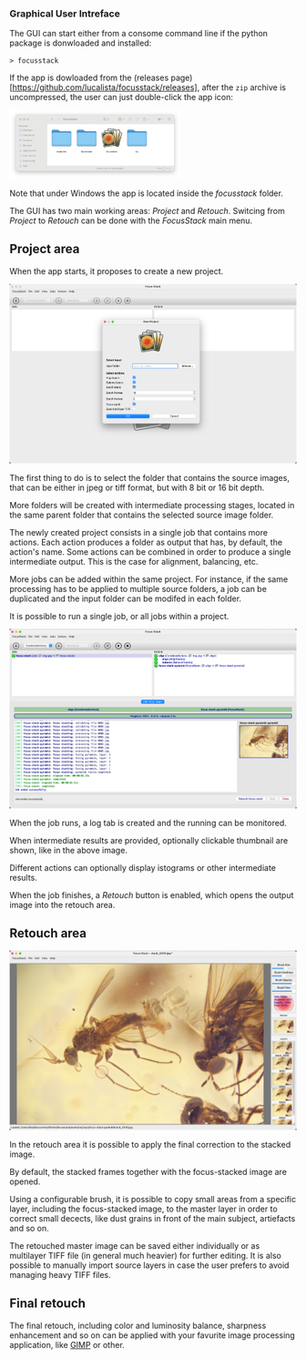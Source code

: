 ### Graphical User Intreface

The GUI can start either from a consome command line if the python package is donwloaded and installed:

```console
> focusstack
```

If the app is dowloaded from the (releases page)[https://github.com/lucalista/focusstack/releases], after the  ```zip``` archive is uncompressed, the user can just double-click the app icon:

<img src='../img/gui-finder.png' width="300">

Note that under Windows the app is located inside the *focusstack* folder.

The GUI has two main working areas: *Project* and *Retouch*. 
Switcing from *Project* to *Retouch* can be done with the *FocusStack* main menu.

## Project area

When the app starts, it proposes to create a new project.

<img src='../img/gui-project-new.png' width="600">

The first thing to do is to select the folder that contains the source images, 
that can be either in jpeg or tiff format, but with 8 bit or 16 bit depth.

More folders will be created with intermediate processing stages, located in the same parent folder
that contains the selected source image folder.

The newly created project consists in a single job that contains more actions.
Each action produces a folder as output that has, by default, the action's name.
Some actions can be combined in order to produce a single intermediate output.
This is the case for alignment, balancing, etc.

More jobs can be added within the same project. For instance, if the same processing has
to be applied to multiple source folders, a job can be duplicated and the input folder can be
modifed in each folder.

It is possible to run a single job, or all jobs within a project.

<img src='../img/gui-project-run.png' width="600">

When the job runs, a log tab is created and the running can be monitored.

When intermediate results are provided, optionally clickable thumbnail are shown, like in the above image.

Different actions can optionally display istograms or other intermediate results.

When the job finishes, a *Retouch* button is enabled, which opens the output image into the retouch area.

## Retouch area

<img src='../img/gui-retouch.png' width="600">

In the retouch area it is possible to apply the final correction to the stacked image.

By default, the stacked frames together with the focus-stacked image are opened.

Using a configurable brush, it is possible to copy small areas from a specific layer, including
the focus-stacked image, to the master layer in order to correct small decects, like dust grains
in front of the main subject, artiefacts and so on.

The retouched master image can be saved either individually or as multilayer TIFF file (in general
much heavier) for further editing. It is also possible to manually import source layers in case
the user prefers to avoid managing heavy TIFF files.

## Final retouch

The final retouch, including color and luminosity balance, sharpness enhancement and
so on can be applied with your favurite image processing application, like [GIMP](https://www.gimp.org/)
or other.

